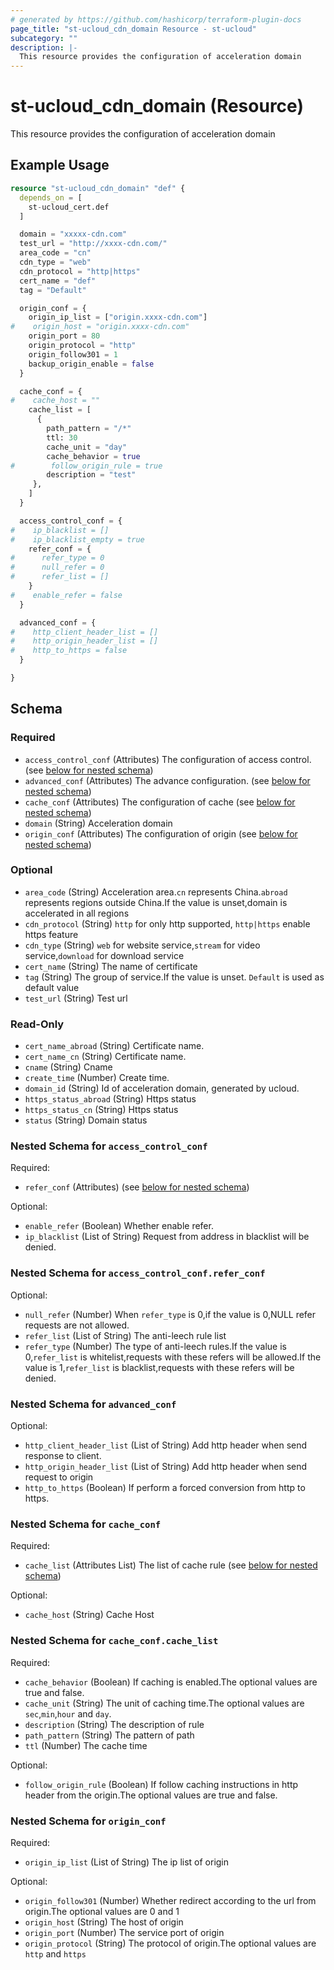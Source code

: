 ```yaml
---
# generated by https://github.com/hashicorp/terraform-plugin-docs
page_title: "st-ucloud_cdn_domain Resource - st-ucloud"
subcategory: ""
description: |-
  This resource provides the configuration of acceleration domain
---
```


# st-ucloud_cdn_domain (Resource)

This resource provides the configuration of acceleration domain

## Example Usage

```terraform
resource "st-ucloud_cdn_domain" "def" {
  depends_on = [
    st-ucloud_cert.def
  ]

  domain = "xxxxx-cdn.com"
  test_url = "http://xxxx-cdn.com/"
  area_code = "cn"
  cdn_type = "web"
  cdn_protocol = "http|https"
  cert_name = "def"
  tag = "Default"

  origin_conf = {
    origin_ip_list = ["origin.xxxx-cdn.com"]
#    origin_host = "origin.xxxx-cdn.com"
    origin_port = 80
    origin_protocol = "http"
    origin_follow301 = 1
    backup_origin_enable = false
  }

  cache_conf = {
#    cache_host = ""
    cache_list = [
      {
        path_pattern = "/*"
        ttl: 30
        cache_unit = "day"
        cache_behavior = true
#        follow_origin_rule = true
        description = "test"
     },
    ]
  }

  access_control_conf = {
#    ip_blacklist = []
#    ip_blacklist_empty = true
    refer_conf = {
#      refer_type = 0
#      null_refer = 0
#      refer_list = []
    }
#    enable_refer = false
  }

  advanced_conf = {
#    http_client_header_list = []
#    http_origin_header_list = []
#    http_to_https = false
  }

}
```

<!-- schema generated by tfplugindocs -->
## Schema

### Required

- `access_control_conf` (Attributes) The configuration of access control. (see [below for nested schema](#nestedatt--access_control_conf))
- `advanced_conf` (Attributes) The advance configuration. (see [below for nested schema](#nestedatt--advanced_conf))
- `cache_conf` (Attributes) The configuration of cache (see [below for nested schema](#nestedatt--cache_conf))
- `domain` (String) Acceleration domain
- `origin_conf` (Attributes) The configuration of origin (see [below for nested schema](#nestedatt--origin_conf))

### Optional

- `area_code` (String) Acceleration area.`cn` represents China.`abroad` represents regions outside China.If the value is unset,domain is accelerated in all regions
- `cdn_protocol` (String) `http` for only http supported, `http|https` enable https feature
- `cdn_type` (String) `web` for website service,`stream` for video service,`download` for download service
- `cert_name` (String) The name of certificate
- `tag` (String) The group of service.If the value is unset. `Default` is used as default value
- `test_url` (String) Test url

### Read-Only

- `cert_name_abroad` (String) Certificate name.
- `cert_name_cn` (String) Certificate name.
- `cname` (String) Cname
- `create_time` (Number) Create time.
- `domain_id` (String) Id of acceleration domain, generated by ucloud.
- `https_status_abroad` (String) Https status
- `https_status_cn` (String) Https status
- `status` (String) Domain status

<a id="nestedatt--access_control_conf"></a>
### Nested Schema for `access_control_conf`

Required:

- `refer_conf` (Attributes) (see [below for nested schema](#nestedatt--access_control_conf--refer_conf))

Optional:

- `enable_refer` (Boolean) Whether enable refer.
- `ip_blacklist` (List of String) Request from address in blacklist will be denied.

<a id="nestedatt--access_control_conf--refer_conf"></a>
### Nested Schema for `access_control_conf.refer_conf`

Optional:

- `null_refer` (Number) When `refer_type` is 0,if the value is 0,NULL refer requests are not allowed.
- `refer_list` (List of String) The anti-leech rule list
- `refer_type` (Number) The type of anti-leech rules.If the value is 0,`refer_list` is whitelist,requests with these refers will be allowed.If the value is 1,`refer_list` is blacklist,requests with these refers will be denied.



<a id="nestedatt--advanced_conf"></a>
### Nested Schema for `advanced_conf`

Optional:

- `http_client_header_list` (List of String) Add http header when send response to client.
- `http_origin_header_list` (List of String) Add http header when send request to origin
- `http_to_https` (Boolean) If perform a forced conversion from http to https.


<a id="nestedatt--cache_conf"></a>
### Nested Schema for `cache_conf`

Required:

- `cache_list` (Attributes List) The list of cache rule (see [below for nested schema](#nestedatt--cache_conf--cache_list))

Optional:

- `cache_host` (String) Cache Host

<a id="nestedatt--cache_conf--cache_list"></a>
### Nested Schema for `cache_conf.cache_list`

Required:

- `cache_behavior` (Boolean) If caching is enabled.The optional values are true and false.
- `cache_unit` (String) The unit of caching time.The optional values are `sec`,`min`,`hour` and `day`.
- `description` (String) The description of rule
- `path_pattern` (String) The pattern of path
- `ttl` (Number) The cache time

Optional:

- `follow_origin_rule` (Boolean) If follow caching instructions in http header from the origin.The optional values are true and false.



<a id="nestedatt--origin_conf"></a>
### Nested Schema for `origin_conf`

Required:

- `origin_ip_list` (List of String) The ip list of origin

Optional:

- `origin_follow301` (Number) Whether redirect according to the url from origin.The optional values are 0 and 1
- `origin_host` (String) The host of origin
- `origin_port` (Number) The service port of origin
- `origin_protocol` (String) The protocol of origin.The optional values are `http` and `https`
